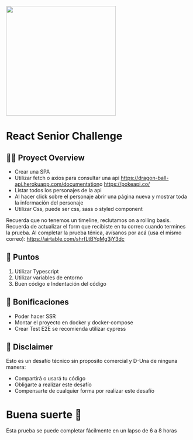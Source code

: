 <img src="https://getduna.com/svg/duna-logo.svg" width="300">

# React Senior Challenge

## 👩‍💻 Proyect Overview

- Crear una SPA
- Utilizar fetch o axios para consultar una api https://dragon-ball-api.herokuapp.com/documentation​ o ​https://pokeapi.co/
- Listar todos los personajes de la api
- Al hacer click sobre el personaje abrir una página nueva y mostrar toda la información del personaje
- Utilizar Css, puede ser css, sass o styled component

Recuerda que no tenemos un timeline, reclutamos on a rolling basis. Recuerda de actualizar el form que recibiste en tu correo cuando termines la prueba.
Al completar la prueba ténica, avísanos por acá (usa el mismo correo): https://airtable.com/shrfLtBYqMg3jY3dc

## 🎯 Puntos

1. Utilizar Typescript
2. Utilizar variables de entorno
3. Buen código e Indentación del código

## 🎯 Bonificaciones

- Poder hacer SSR
- Montar el proyecto en docker y docker-compose
- Crear Test E2E se recomienda utilizar cypress

## 📃 Disclaimer

Esto es un desafío técnico sin proposito comercial y D-Una de ninguna manera:

- Compartirá o usará tu código
- Obligarte a realizar este desafío
- Compensarte de cualquier forma por realizar este desafío

# Buena suerte 🚀

Esta prueba se puede completar fácilmente en un lapso de 6 a 8 horas
